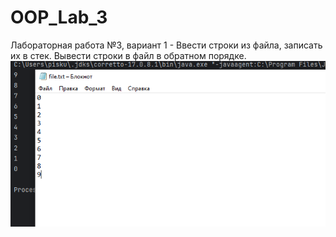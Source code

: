 # OOP_Lab_3
Лабораторная работа №3, вариант 1 - Ввести строки из файла, записать их в стек. Вывести строки в файл в обратном порядке.
![Image alt](https://github.com/VictorPiskunovich/OOP_Lab_3/blob/main/oop.png)
